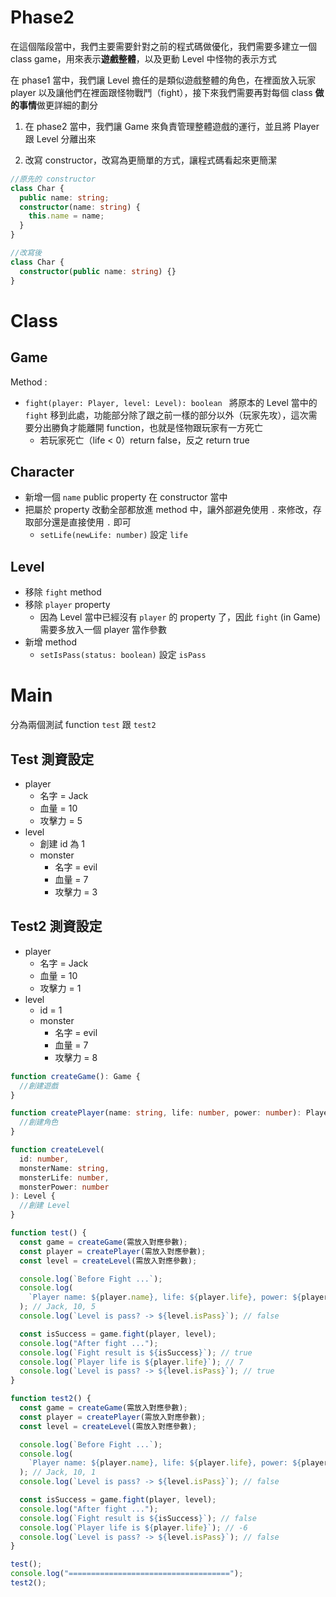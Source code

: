 # Phase2

在這個階段當中，我們主要需要針對之前的程式碼做優化，我們需要多建立一個 class game，用來表示**遊戲整體**，以及更動 Level 中怪物的表示方式

在 phase1 當中，我們讓 Level 擔任的是類似遊戲整體的角色，在裡面放入玩家 player 以及讓他們在裡面跟怪物戰鬥（fight），接下來我們需要再對每個 class **做的事情**做更詳細的劃分

1. 在 phase2 當中，我們讓 Game 來負責管理整體遊戲的運行，並且將 Player 跟 Level 分離出來

2. 改寫 constructor，改寫為更簡單的方式，讓程式碼看起來更簡潔

```ts
//原先的 constructor
class Char {
  public name: string;
  constructor(name: string) {
    this.name = name;
  }
}

//改寫後
class Char {
  constructor(public name: string) {}
}
```

# Class

## Game

Method :

- `fight(player: Player, level: Level): boolean ` 將原本的 Level 當中的 `fight` 移到此處，功能部分除了跟之前一樣的部分以外（玩家先攻），這次需要分出勝負才能離開 function，也就是怪物跟玩家有一方死亡
  - 若玩家死亡（life < 0）return false，反之 return true

## Character

- 新增一個 `name` public property 在 constructor 當中
- 把屬於 property 改動全部都放進 method 中，讓外部避免使用 `.` 來修改，存取部分還是直接使用 `.` 即可
  - `setLife(newLife: number)` 設定 `life`

## Level

- 移除 `fight` method
- 移除 `player` property
  - 因為 Level 當中已經沒有 `player` 的 property 了，因此 `fight` (in Game) 需要多放入一個 player 當作參數
- 新增 method
  - `setIsPass(status: boolean)` 設定 `isPass`

# Main

分為兩個測試 function `test` 跟 `test2`

## Test 測資設定

- player
  - 名字 = Jack
  - 血量 = 10
  - 攻擊力 = 5
- level
  - 創建 id 為 1
  - monster
    - 名字 = evil
    - 血量 = 7
    - 攻擊力 = 3

## Test2 測資設定

- player
  - 名字 = Jack
  - 血量 = 10
  - 攻擊力 = 1
- level
  - id = 1
  - monster
    - 名字 = evil
    - 血量 = 7
    - 攻擊力 = 8

```ts
function createGame(): Game {
  //創建遊戲
}

function createPlayer(name: string, life: number, power: number): Player {
  //創建角色
}

function createLevel(
  id: number,
  monsterName: string,
  monsterLife: number,
  monsterPower: number
): Level {
  //創建 Level
}

function test() {
  const game = createGame(需放入對應參數);
  const player = createPlayer(需放入對應參數);
  const level = createLevel(需放入對應參數);

  console.log(`Before Fight ...`);
  console.log(
    `Player name: ${player.name}, life: ${player.life}, power: ${player.power}`
  ); // Jack, 10, 5
  console.log(`Level is pass? -> ${level.isPass}`); // false

  const isSuccess = game.fight(player, level);
  console.log("After fight ...");
  console.log(`Fight result is ${isSuccess}`); // true
  console.log(`Player life is ${player.life}`); // 7
  console.log(`Level is pass? -> ${level.isPass}`); // true
}

function test2() {
  const game = createGame(需放入對應參數);
  const player = createPlayer(需放入對應參數);
  const level = createLevel(需放入對應參數);

  console.log(`Before Fight ...`);
  console.log(
    `Player name: ${player.name}, life: ${player.life}, power: ${player.power}`
  ); // Jack, 10, 1
  console.log(`Level is pass? -> ${level.isPass}`); // false

  const isSuccess = game.fight(player, level);
  console.log("After fight ...");
  console.log(`Fight result is ${isSuccess}`); // false
  console.log(`Player life is ${player.life}`); // -6
  console.log(`Level is pass? -> ${level.isPass}`); // false
}

test();
console.log("====================================");
test2();
```
